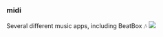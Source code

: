 ### midi
Several different music apps, including BeatBox 🎶
<picture>
 <source media="(prefers-color-scheme: dark)" srcset="YOUR-DARKMODE-IMAGE">
 <source media="(prefers-color-scheme: light)" srcset="YOUR-LIGHTMODE-IMAGE">
 <img alt=" " src="https://www.stayonbeat.com/wp-content/uploads/2014/02/p1-678x381.jpg">
</picture>
